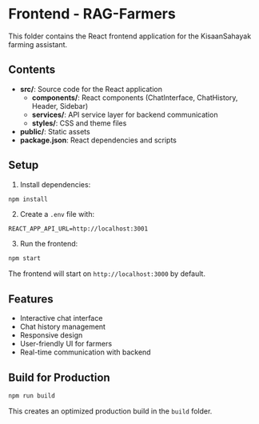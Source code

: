 # Frontend - RAG-Farmers

This folder contains the React frontend application for the KisaanSahayak farming assistant.

## Contents

- **src/**: Source code for the React application
  - **components/**: React components (ChatInterface, ChatHistory, Header, Sidebar)
  - **services/**: API service layer for backend communication
  - **styles/**: CSS and theme files
- **public/**: Static assets
- **package.json**: React dependencies and scripts

## Setup

1. Install dependencies:
```bash
npm install
```

2. Create a `.env` file with:
```
REACT_APP_API_URL=http://localhost:3001
```

3. Run the frontend:
```bash
npm start
```

The frontend will start on `http://localhost:3000` by default.

## Features

- Interactive chat interface
- Chat history management
- Responsive design
- User-friendly UI for farmers
- Real-time communication with backend

## Build for Production

```bash
npm run build
```

This creates an optimized production build in the `build` folder.
